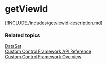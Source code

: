 # getViewId

[!INCLUDE[./includes/getviewid-description.md](./includes/getviewid-description.md)]

### Related topics

[DataSet](../dataset.md)<br />
[Custom Control Framework API Reference](../index.md)<br />
[Custom Control Framework Overview](../../custom-control-framework-overview.md)<br />